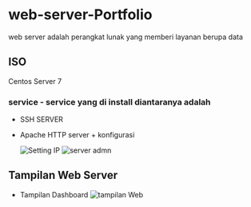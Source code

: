 # web-server-Portfolio
web server adalah perangkat lunak yang memberi layanan berupa data

## ISO 
Centos Server 7

### service - service yang di install diantaranya adalah
- SSH SERVER
- Apache HTTP server + konfigurasi

  
  ![Setting IP](https://github.com/Marlim3210/web-server-/assets/145945308/6b10fbc7-eac5-4185-8d97-687a1bba00f4)
  ![server admn](https://github.com/Marlim3210/web-server-/assets/145945308/4146f322-64f4-40f3-944f-39b0f33c8213)
  
## Tampilan Web Server 
- Tampilan Dashboard
  ![tampilan Web](https://github.com/Marlim3210/web-server-/assets/145945308/03bfa0ae-4ffd-4695-9841-f1ce0b0182ae)


